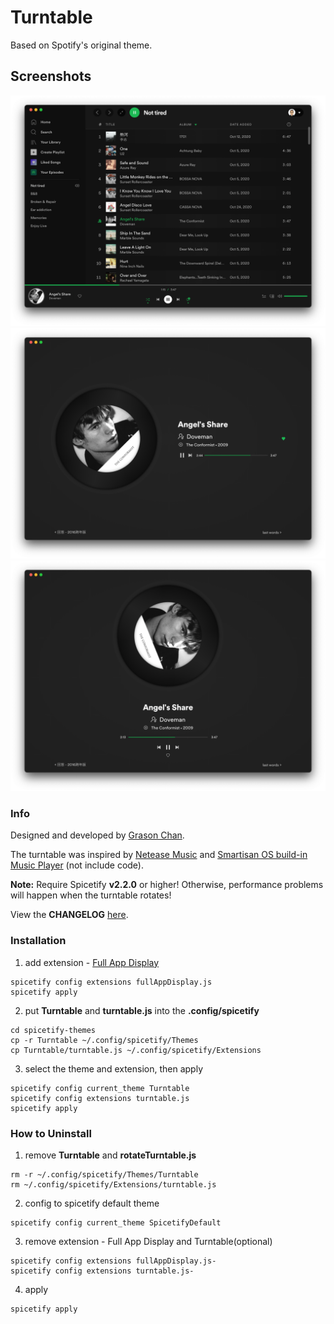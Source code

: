 # Turntable

Based on Spotify's original theme.

## Screenshots

<div align="center">
  <img src="screenshots/turntable.png" alt="turntable">
</div>
<div align="center">
  <img src="screenshots/fad.png" alt="full app display">
</div>
<div align="center">
  <img src="screenshots/fad_vertical.png" alt="full app display - vertical mode">
</div>

### Info

Designed and developed by [Grason Chan](https://github.com/grasonchan).

The turntable was inspired by [Netease Music](https://music.163.com) and [Smartisan OS build-in Music Player](https://www.smartisan.com/os/#/beauty) (not include code).

**Note:** Require Spicetify **v2.2.0** or higher! Otherwise, performance problems will happen when the turntable rotates!

View the **CHANGELOG** [here](https://github.com/grasonchan/spotify-spice/blob/master/CHANGELOG.md).

### Installation

1. add extension - [Full App Display](https://spicetify.app/docs/getting-started/extensions#full-app-display)

```shell
spicetify config extensions fullAppDisplay.js
spicetify apply
```

2. put **Turntable** and **turntable.js** into the **.config/spicetify**

```shell
cd spicetify-themes
cp -r Turntable ~/.config/spicetify/Themes
cp Turntable/turntable.js ~/.config/spicetify/Extensions
```

3. select the theme and extension, then apply

```shell
spicetify config current_theme Turntable
spicetify config extensions turntable.js
spicetify apply
```

### How to Uninstall

1. remove **Turntable** and **rotateTurntable.js**

```shell
rm -r ~/.config/spicetify/Themes/Turntable
rm ~/.config/spicetify/Extensions/turntable.js
```

2. config to spicetify default theme

```shell
spicetify config current_theme SpicetifyDefault
```

3. remove extension - Full App Display and Turntable(optional)

```shell
spicetify config extensions fullAppDisplay.js-
spicetify config extensions turntable.js-
```

4. apply

```shell
spicetify apply
```
